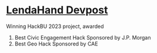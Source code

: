 # [LendaHand Devpost](https://devpost.com/software/lendahand-oq1snb)
Winning HackBU 2023 project, awarded 
<ol>
  <li>Best Civic Engagement Hack Sponsored by J.P. Morgan</li>
  <li>Best Geo Hack Sponsored by CAE</li>
<ol>
